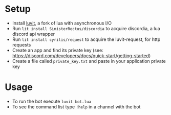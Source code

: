 # Setup
- Install [luvit](https://luvit.io/), a fork of lua with asynchronous I/O
- Run ```lit install SinisterRectus/discordia``` to acquire discordia, a lua discord api wrapper
- Run ```lit install cyrilis/request``` to acquire the luvit-request, for http requests
- Create an app and find its private key (see: https://discord.com/developers/docs/quick-start/getting-started)
- Create a file called ```private_key.txt``` and paste in your application private key

# Usage
- To run the bot execute ```luvit bot.lua```
- To see the command list type ```!help``` in a channel with the bot